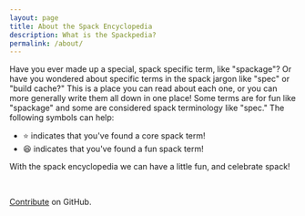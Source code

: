 ```yaml
---
layout: page
title: About the Spack Encyclopedia
description: What is the Spackpedia?
permalink: /about/
---
```


Have you ever made up a special, spack specific term, like "spackage"?
Or have you wondered about specific terms in the spack jargon like "spec" or "build cache?"
This is a place you can read about each one, or you can more generally write them all
down in one place! Some terms are for fun like "spackage" and some are considered
spack terminology like "spec." The following symbols can help:

 - ⭐️ indicates that you've found a core spack term!
 - 😆 indicates that you've found a fun spack term!

With the spack encyclopedia we can have a little fun, and celebrate
spack!

<br>

<a href="{{ site.repo }}" target="_blank">Contribute</a> on GitHub.
